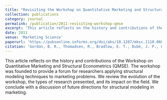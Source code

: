 ```yaml
---
title: "Revisiting the Workshop on Quantitative Marketing and Structural Econometrics"
collection: publications
category: journal
permalink: /publication/2011-revisiting-workshop-qmse
excerpt: 'This article reflects on the history and contributions of the Workshop on Quantitative Marketing and Structural Econometrics (QMSE).'
date: 2011
venue: 'Marketing Science'
paperurl: 'https://pubsonline.informs.org/doi/abs/10.1287/mksc.1110.0685'
citation: 'Gordon, B. R., Thomadsen, R., Bradlow, E. T., Dubé, J. P., & Staelin, R. (2011). &quot;Revisiting the Workshop on Quantitative Marketing and Structural Econometrics.&quot; <i>Marketing Science</i>. 30(6), 945-949.'
---
```


This article reflects on the history and contributions of the Workshop on Quantitative Marketing and Structural Econometrics (QMSE). The workshop was founded to provide a forum for researchers applying structural modeling techniques to marketing problems. We review the evolution of the workshop, the types of research presented, and its impact on the field. We conclude with a discussion of future directions for structural modeling in marketing.